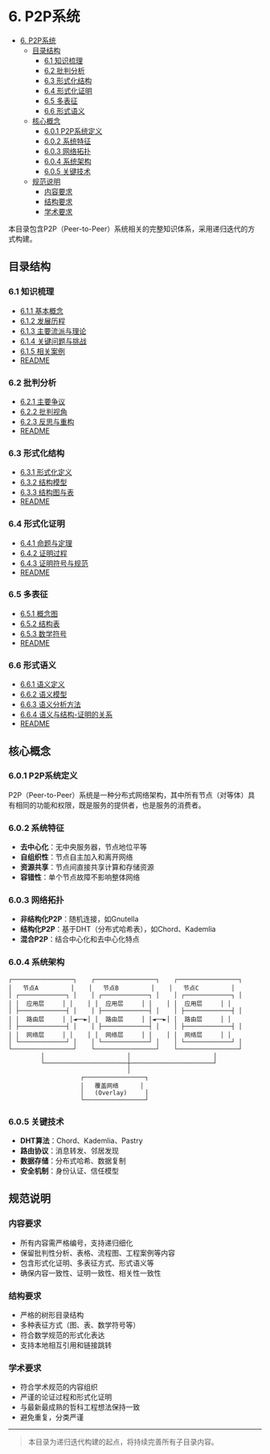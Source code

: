 # 6. P2P系统


<!-- TOC START -->

- [6. P2P系统](#6-p2p系统)
  - [目录结构](#目录结构)
    - [6.1 知识梳理](#61-知识梳理)
    - [6.2 批判分析](#62-批判分析)
    - [6.3 形式化结构](#63-形式化结构)
    - [6.4 形式化证明](#64-形式化证明)
    - [6.5 多表征](#65-多表征)
    - [6.6 形式语义](#66-形式语义)
  - [核心概念](#核心概念)
    - [6.0.1 P2P系统定义](#601-p2p系统定义)
    - [6.0.2 系统特征](#602-系统特征)
    - [6.0.3 网络拓扑](#603-网络拓扑)
    - [6.0.4 系统架构](#604-系统架构)
    - [6.0.5 关键技术](#605-关键技术)
  - [规范说明](#规范说明)
    - [内容要求](#内容要求)
    - [结构要求](#结构要求)
    - [学术要求](#学术要求)

<!-- TOC END -->

本目录包含P2P（Peer-to-Peer）系统相关的完整知识体系，采用递归迭代的方式构建。

## 目录结构

### 6.1 知识梳理

- [6.1.1 基本概念](6.1%20知识梳理/6.1.1%20基本概念.md)
- [6.1.2 发展历程](6.1%20知识梳理/6.1.2%20发展历程.md)
- [6.1.3 主要流派与理论](6.1%20知识梳理/6.1.3%20主要流派与理论.md)
- [6.1.4 关键问题与挑战](6.1%20知识梳理/6.1.4%20关键问题与挑战.md)
- [6.1.5 相关案例](6.1%20知识梳理/6.1.5%20相关案例.md)
- [README](6.1%20知识梳理/README.md)

### 6.2 批判分析

- [6.2.1 主要争议](6.2%20批判分析/6.2.1%20主要争议.md)
- [6.2.2 批判视角](6.2%20批判分析/6.2.2%20批判视角.md)
- [6.2.3 反思与重构](6.2%20批判分析/6.2.3%20反思与重构.md)
- [README](6.2%20批判分析/README.md)

### 6.3 形式化结构

- [6.3.1 形式化定义](6.3%20形式化结构/6.3.1%20形式化定义.md)
- [6.3.2 结构模型](6.3%20形式化结构/6.3.2%20结构模型.md)
- [6.3.3 结构图与表](6.3%20形式化结构/6.3.3%20结构图与表.md)
- [README](6.3%20形式化结构/README.md)

### 6.4 形式化证明

- [6.4.1 命题与定理](6.4%20形式化证明/6.4.1%20命题与定理.md)
- [6.4.2 证明过程](6.4%20形式化证明/6.4.2%20证明过程.md)
- [6.4.3 证明符号与规范](6.4%20形式化证明/6.4.3%20证明符号与规范.md)
- [README](6.4%20形式化证明/README.md)

### 6.5 多表征

- [6.5.1 概念图](6.5%20多表征/6.5.1%20概念图.md)
- [6.5.2 结构表](6.5%20多表征/6.5.2%20结构表.md)
- [6.5.3 数学符号](6.5%20多表征/6.5.3%20数学符号.md)
- [README](6.5%20多表征/README.md)

### 6.6 形式语义

- [6.6.1 语义定义](6.6%20形式语义/6.6.1%20语义定义.md)
- [6.6.2 语义模型](6.6%20形式语义/6.6.2%20语义模型.md)
- [6.6.3 语义分析方法](6.6%20形式语义/6.6.3%20语义分析方法.md)
- [6.6.4 语义与结构-证明的关系](6.6%20形式语义/6.6.4%20语义与结构-证明的关系.md)
- [README](6.6%20形式语义/README.md)

## 核心概念

### 6.0.1 P2P系统定义

P2P（Peer-to-Peer）系统是一种分布式网络架构，其中所有节点（对等体）具有相同的功能和权限，既是服务的提供者，也是服务的消费者。

### 6.0.2 系统特征

- **去中心化**：无中央服务器，节点地位平等
- **自组织性**：节点自主加入和离开网络
- **资源共享**：节点间直接共享计算和存储资源
- **容错性**：单个节点故障不影响整体网络

### 6.0.3 网络拓扑

- **非结构化P2P**：随机连接，如Gnutella
- **结构化P2P**：基于DHT（分布式哈希表），如Chord、Kademlia
- **混合P2P**：结合中心化和去中心化特点

### 6.0.4 系统架构

```text
┌─────────────────┐    ┌─────────────────┐    ┌─────────────────┐
│   节点A         │    │   节点B         │    │   节点C         │
│ ┌─────────────┐ │    │ ┌─────────────┐ │    │ ┌─────────────┐ │
│ │  应用层     │ │    │ │  应用层     │ │    │ │  应用层     │ │
│ ├─────────────┤ │    │ ├─────────────┤ │    │ ├─────────────┤ │
│ │  路由层     │ │◄──►│ │  路由层     │ │◄──►│ │  路由层     │ │
│ ├─────────────┤ │    │ ├─────────────┤ │    │ ├─────────────┤ │
│ │  网络层     │ │    │ │  网络层     │ │    │ │  网络层     │ │
│ └─────────────┘ │    │ └─────────────┘ │    │ └─────────────┘ │
└─────────────────┘    └─────────────────┘    └─────────────────┘
         │                       │                       │
         └───────────────────────┼───────────────────────┘
                                 │
                    ┌─────────────────┐
                    │   覆盖网络      │
                    │   (Overlay)     │
                    └─────────────────┘
```

### 6.0.5 关键技术

- **DHT算法**：Chord、Kademlia、Pastry
- **路由协议**：消息转发、邻居发现
- **数据存储**：分布式哈希、数据复制
- **安全机制**：身份认证、信任模型

## 规范说明

### 内容要求

- 所有内容需严格编号，支持递归细化
- 保留批判性分析、表格、流程图、工程案例等内容
- 包含形式化证明、多表征方式、形式语义等
- 确保内容一致性、证明一致性、相关性一致性

### 结构要求

- 严格的树形目录结构
- 多种表征方式（图、表、数学符号等）
- 符合数学规范的形式化表达
- 支持本地相互引用和链接跳转

### 学术要求

- 符合学术规范的内容组织
- 严谨的论证过程和形式化证明
- 与最新最成熟的哲科工程想法保持一致
- 避免重复，分类严谨

---
> 本目录为递归迭代构建的起点，将持续完善所有子目录内容。
